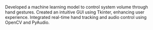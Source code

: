 Developed a machine learning model to control system volume through hand gestures.
Created an intuitive GUI using Tkinter, enhancing user experience.
Integrated real-time hand tracking and audio control using OpenCV and PyAudio.
